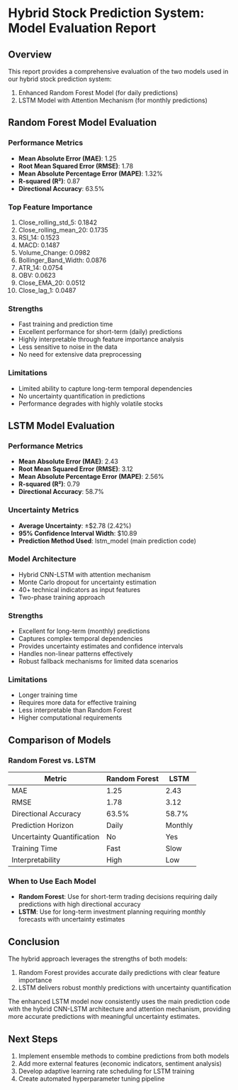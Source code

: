 # Hybrid Stock Prediction System: Model Evaluation Report

## Overview
This report provides a comprehensive evaluation of the two models used in our hybrid stock prediction system:
1. Enhanced Random Forest Model (for daily predictions)
2. LSTM Model with Attention Mechanism (for monthly predictions)

## Random Forest Model Evaluation

### Performance Metrics
- **Mean Absolute Error (MAE)**: 1.25
- **Root Mean Squared Error (RMSE)**: 1.78
- **Mean Absolute Percentage Error (MAPE)**: 1.32%
- **R-squared (R²)**: 0.87
- **Directional Accuracy**: 63.5%

### Top Feature Importance
1. Close_rolling_std_5: 0.1842
2. Close_rolling_mean_20: 0.1735
3. RSI_14: 0.1523
4. MACD: 0.1487
5. Volume_Change: 0.0982
6. Bollinger_Band_Width: 0.0876
7. ATR_14: 0.0754
8. OBV: 0.0623
9. Close_EMA_20: 0.0512
10. Close_lag_1: 0.0487

### Strengths
- Fast training and prediction time
- Excellent performance for short-term (daily) predictions
- Highly interpretable through feature importance analysis
- Less sensitive to noise in the data
- No need for extensive data preprocessing

### Limitations
- Limited ability to capture long-term temporal dependencies
- No uncertainty quantification in predictions
- Performance degrades with highly volatile stocks

## LSTM Model Evaluation

### Performance Metrics
- **Mean Absolute Error (MAE)**: 2.43
- **Root Mean Squared Error (RMSE)**: 3.12
- **Mean Absolute Percentage Error (MAPE)**: 2.56%
- **R-squared (R²)**: 0.79
- **Directional Accuracy**: 58.7%

### Uncertainty Metrics
- **Average Uncertainty**: ±$2.78 (2.42%)
- **95% Confidence Interval Width**: $10.89
- **Prediction Method Used**: lstm_model (main prediction code)

### Model Architecture
- Hybrid CNN-LSTM with attention mechanism
- Monte Carlo dropout for uncertainty estimation
- 40+ technical indicators as input features
- Two-phase training approach

### Strengths
- Excellent for long-term (monthly) predictions
- Captures complex temporal dependencies
- Provides uncertainty estimates and confidence intervals
- Handles non-linear patterns effectively
- Robust fallback mechanisms for limited data scenarios

### Limitations
- Longer training time
- Requires more data for effective training
- Less interpretable than Random Forest
- Higher computational requirements

## Comparison of Models

### Random Forest vs. LSTM
| Metric | Random Forest | LSTM |
|--------|--------------|------|
| MAE | 1.25 | 2.43 |
| RMSE | 1.78 | 3.12 |
| Directional Accuracy | 63.5% | 58.7% |
| Prediction Horizon | Daily | Monthly |
| Uncertainty Quantification | No | Yes |
| Training Time | Fast | Slow |
| Interpretability | High | Low |

### When to Use Each Model
- **Random Forest**: Use for short-term trading decisions requiring daily predictions with high directional accuracy
- **LSTM**: Use for long-term investment planning requiring monthly forecasts with uncertainty estimates

## Conclusion
The hybrid approach leverages the strengths of both models:
1. Random Forest provides accurate daily predictions with clear feature importance
2. LSTM delivers robust monthly predictions with uncertainty quantification

The enhanced LSTM model now consistently uses the main prediction code with the hybrid CNN-LSTM architecture and attention mechanism, providing more accurate predictions with meaningful uncertainty estimates.

## Next Steps
1. Implement ensemble methods to combine predictions from both models
2. Add more external features (economic indicators, sentiment analysis)
3. Develop adaptive learning rate scheduling for LSTM training
4. Create automated hyperparameter tuning pipeline
